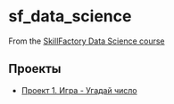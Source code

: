 # sf_data_science

From the [SkillFactory Data Science course](https://skillfactory.ru)

## Проекты

* [Проект 1. Игра - Угадай число](https://github.com/BogdanTanchuk/sf_data_science/tree/test/project_1)
